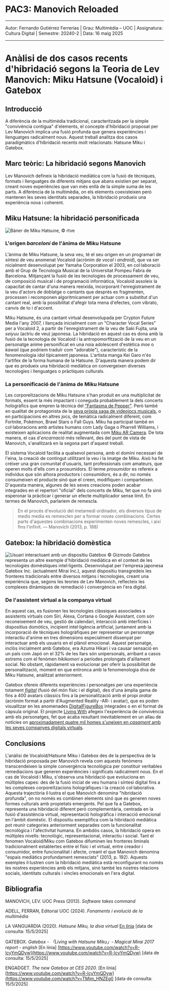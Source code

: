 # PAC3: Manovich Reloaded
___
Autor: Fernando Gutiérrez Ferrerías | 
Grau: Multimèdia – UOC | 
Assignatura: Cultura Digital | 
Semestre: 20240-2 | 
Data: 16 maig 2025
___
# Anàlisi de dos casos recents d'hibridació segons la Teoria de Lev Manovich: Miku Hatsune (Vocaloid) i Gatebox

## Introducció

A diferència de la multimèdia tradicional, caracteritzada per la simple "convivència contigua" d'elements, el concepte d'hibridació proposat per Lev Manovich implica una fusió profunda que genera experiències i llenguatges radicalment nous. Aquest treball analitza dos casos paradigmàtics d'hibridació recents molt relacionats: Hatsune Miku i Gatebox.

## Marc teòric: La hibridació segons Manovich

Lev Manovich defineix la hibridació mediàtica com la fusió de tècniques, formats i llenguatges de diferents mitjans que abans existien per separat, creant noves experiències que van més enllà de la simple suma de les parts. A diferència de la multimèdia, on els elements coexisteixen però mantenen les seves identitats separades, la hibridació produeix una experiència nova i coherent.

## Miku Hatsune: la hibridació personificada
![Bàner de Miku Hatsune, © rtve](https://img2.rtve.es/i/?w=1600&i=1689160036357.jpg)
### L'origen *barceloní* de l'ànima de Miku Hatsune

L'ànima de Miku Hatsune, la seva veu, té el seu origen en un programari de síntesi de veu anomenat Vocaloid (acrònim de *vocal* i *android*), que va ser nicialment desenvolupat per Yamaha Corporation el 2003, en col·laboració amb el Grup de Tecnologia Musical de la Universitat Pompeu Fabra de Barcelona. Mitjançant la fusió de les tecnologies de processament de veu, de composició musical i de programació informàtica, Vocaloid assoleix la capacitat de cantar d'una manera reeixida, incorporant l'enregistrament de la veu d'actors de doblatge o cantants que després es fragmenten, processen i recomponen algoritmicament per actuar com a substitut d'un cantant real, amb la possibilitat d'afegir tota mena d'efectes, com vibrato, canvis de to i d'accent.

Miku Hatsune, és una cantant virtual desenvolupada per Crypton Future Media l'any 2007, i llançada inicialment com un "Character Vocal Series" per a Vocaloid 2, a partir de l'enregistrament de la veu de Saki Fujita, una *seiyuu* (actriu de veu) japonesa. La hibridació en aquest cas es dona amb la fusió de la tecnologia de Vocaloid i la antropomorfització de la veu en un personatge anime personificat en una noia adolescent d'estètica *moe* o *kawaii* (que podriem traduïr com "adorable"), característic de la fenomenologia idol típicament japonesa. L'artista manga Kei Garo n'és l'artifex de la forma humana de la Hatsune. D'aquesta manera podem dir que es produeix una hibridació mediàtica on convergeixen diverses tecnologies i llenguatges o pràctiques culturals.

### La personificació de l'ànima de Miku Hatsune

Les corporeïtzacions de Miku Hatsune s'han produit en una multiplicitat de formats, essent la més impactant i coneguda probablement la dels concerts hologràfics que empren la tècnica del ["Fantasma de Pepper"](https://www.youtube.com/watch?v=1pjZ98p9k3c). Però també en qualitat de protagonista de la [seva pròpia saga de videojocs musicals](https://vandal.elespanol.com/sagas/hatsune-miku), o en participacions en altres jocs, de temàtica radicalment diferent, com Fortnite, Pokémon, Brawl Stars o Fall Guys. Miku ha participat també en col·laboracions amb artistes humans com Lady Gaga o Pharrell Williams, i existeixen aplicacions de realitat augmentada com [Miku AR Camera](https://play.google.com/store/apps/details?id=com.sorasu.armiku&hl=ca_GT). De tota manera, el cas d'*encarnació* més rellevant, des del punt de vista de Manovich, s'analitzarà en la segona part d'aquest treball.

El sistema Vocaloid facilita a qualsevol persona, amb el domini necessari de l'eina, la creació de contingut utilitzant la veu i la imatge de Miku. Això ha fet créixer una gran comunitat d'usuaris, tant professionals com amateurs, que operen molts d'ells com a prosumidors.  El terme *prosumidor* es refereix a individus que són alhora productors i consumidors, és a dir, no només consumeixen el producte sinó que el creen, modifiquen i comparteixen. D'aquesta manera, algunes de les seves creacions poden acabar integrades en el repertori "oficial" dels concerts de Miku, fet que no fa sinó esperonar la pràcticar i generar un efecte multiplicador sense límit. En termes de Manovich, parlariem de remescla.
> En el procés d'evolució del metamedi ordinador, els diversos tipus de medis media es remesclen per a formar noves combinacions. Certes parts d'aquestes combinacions experimenten noves remescles, i així fins l'infinit. — Manovich (2013, p. 188)

## Gatebox: la hibridació domèstica
![Usuari interactuant amb un dispositiu Gatebox © Gizmodo](https://es.gizmodo.com/app/uploads/2018/08/ybze4tcby9axo4am1se4.jpg)
Gatebox representa un altre exemple d'hibridació mediàtica en el context de les tecnologies domèstiques intel·ligents. Desenvolupat per l'empresa japonesa Gatebox Inc. (actualment Mirai Inc.), aquest dispositiu transgredeix les fronteres tradicionals entre diversos mitjans i tecnologies, creant una experiència que, segons les teories de Lev Manovich, reflecteix les complexes dinàmiques de remediació i convergència en l'era digital.

### De l'assistent virtual a la companya virtual
En aquest cas, es fusionen les tecnologies clàssiques associades a assistents virtuals com Siri, Alexa, Cortana o Google Assistant, com són reconeixement de veu, gestió de calendari, interacció amb interfícies i dispositius domòtics, incipient intel·ligència artificial, juntament amb la incorporació de tècniques hologràfiques per representar un personatge interactiu d'anime en tres dimensions especialment dissenyat per interactuar amb els usuaris en el plànol emocional. Aquest personatge, inclòs inicialment amb Gatebox, era Azuma Hikari i va causar sensació en un país com Japó on el 32% de les llars són unipersonals, arribant a casos extrems com el fenòmen *hikikomori* a períodes prolongats d'aïllament social. No obstant, ràpidament va evolucionar per oferir la possibilitat de personalització, moment en que entronca amb la fenomenologia diva de Miku Hatsune, analitzat anteriorment. 

Gatebox ofereix diferents experiències i personatges per una experiència totament [*figital*](https://es.wikipedia.org/wiki/Phygital) (fusió del món físic i el digital), des d'una àmplia gama de fins a 400 avatars clàssics fins a la personalització amb el propi *aratar* (acrònim format a partir d'Augmented Reality -AR- i avatar), que es poden visualitzar en les anomenades [DigitalFigureBox](https://www.gatebox.ai/digitalfigurebox/en) integrades o en el format de càpsula original. El projecte [Living With](https://otakumode.com/news/59891f4fe73829a364824b3a/Gatebox-Making-a-Reality-Out-of-Living-with-Hatsune-Miku) afegeix l'experiència de convivència amb els personatges, fet que acaba resultant inevitablement en un allau de notícies on [aproximadament quatre mil homes s'uneixen en *casament* amb les seves companyes digitals virtuals](https://www.cbc.ca/documentaries/the-nature-of-things/i-love-her-and-see-her-as-a-real-woman-meet-a-man-who-married-an-artificial-intelligence-hologram-1.6253767).

## Conclusions
L'anàlisi de Vocaloid/Hatsune Miku i Gatebox des de la perspectiva de la hibridació proposada per Manovich revela com aquests fenòmens transcendeixen la simple convergència tecnològica per constituir veritables remediacions que generen experiències i significats radicalment nous.
En el cas de Vocaloid i Miku, s'observa una hibridació que evoluciona en múltiples capes: des de la fusió inicial de veu humana i síntesi digital fins a les complexes corporeïtzacions hologràfiques i la creació col·laborativa. Aquesta trajectòria il·lustra el que Manovich denomina "hibridació profunda", on no només es combinen elements sinó que es generen noves formes culturals amb propietats emergents.
Pel que fa a Gatebox, representa una hibridació diferent però complementària, centrada en la fusió d'assistència virtual, representació hologràfica i interacció emocional en l'àmbit domèstic. El dispositiu exemplifica com la hibridació mediàtica pot reunir categories anteriorment separades com la funcionalitat tecnològica i l'afectivitat humana.
En ambdós casos, la hibridació opera en múltiples nivells: tecnològic, representacional, interactiu i social. Tant el fenomen Vocaloid/Miku com Gatebox difuminen les fronteres liminals tradicionalment establertes entre el físic i el virtual, entre creador i consumidor, entre funcionalitat i afecte, creant el que Manovich denomina "espais mediàtics profundament remesclats" (2013, p. 192).
Aquests exemples il·lustren com la hibridació mediàtica està reconfigurant no només les nostres experiències amb els mitjans, sinó també les nostres relacions socials, identitats culturals i vincles emocionals en l'era digital.

## Bibliografia

MANOVICH, LEV. UOC Press (2013). *Software takes command*

ADELL, FERRAN, Editorial UOC (2024). *Fonaments i evolució de la multimèdia*

LA VANGUARDIA (2020). *Hatsune Miku, la diva virtual* [En línia](https://www.lavanguardia.com/edicion-impresa/20200126/473133281508/hatsune-miku-la-diva-virtual.html) [data de consulta: 15/5/2025]

GATEBOX. *Gatebox - 「Living with Hatsune Miku」- Magical Mirai 2017 report - english* [En línia] [https://www.youtube.com/watch?v=R-lcyYmQDyw](https://www.youtube.com/watch?v=R-lcyYmQDyw) [data de consulta: 15/5/2025]

ENGADGET. *The new Gatebox at CES 2020.* [En línia] [https://www.youtube.com/watch?v=R-lcyYmQDyw](https://www.youtube.com/watch?v=TMjm_HNZEgI) [data de consulta: 15/5/2025]
